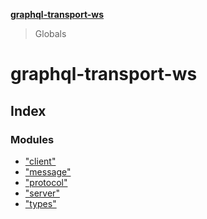 **[graphql-transport-ws](README.md)**

> Globals

# graphql-transport-ws

## Index

### Modules

* ["client"](modules/_client_.md)
* ["message"](modules/_message_.md)
* ["protocol"](modules/_protocol_.md)
* ["server"](modules/_server_.md)
* ["types"](modules/_types_.md)
